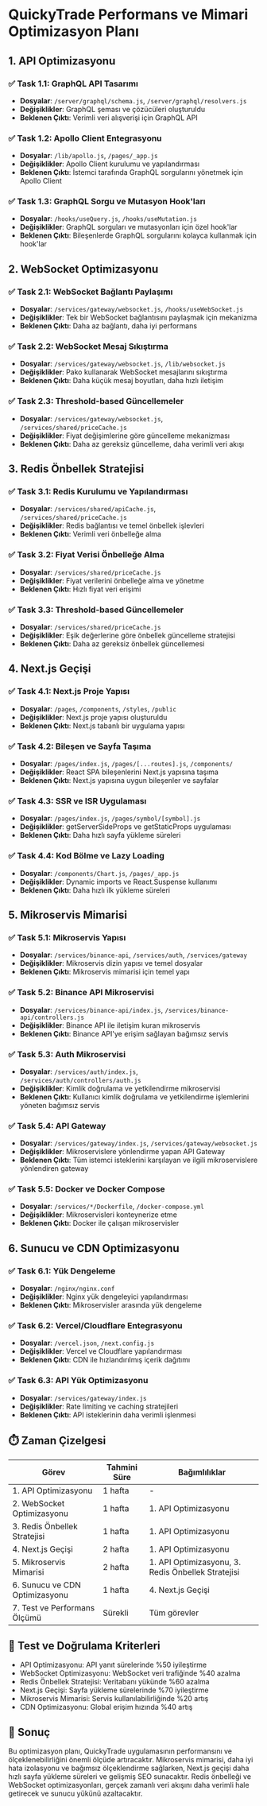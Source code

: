 # QuickyTrade Performans ve Mimari Optimizasyon Planı

## 1. API Optimizasyonu

### ✅ Task 1.1: GraphQL API Tasarımı
- **Dosyalar**: `/server/graphql/schema.js`, `/server/graphql/resolvers.js`
- **Değişiklikler**: GraphQL şeması ve çözücüleri oluşturuldu
- **Beklenen Çıktı**: Verimli veri alışverişi için GraphQL API

### ✅ Task 1.2: Apollo Client Entegrasyonu
- **Dosyalar**: `/lib/apollo.js`, `/pages/_app.js`
- **Değişiklikler**: Apollo Client kurulumu ve yapılandırması
- **Beklenen Çıktı**: İstemci tarafında GraphQL sorgularını yönetmek için Apollo Client

### ✅ Task 1.3: GraphQL Sorgu ve Mutasyon Hook'ları
- **Dosyalar**: `/hooks/useQuery.js`, `/hooks/useMutation.js`
- **Değişiklikler**: GraphQL sorguları ve mutasyonları için özel hook'lar
- **Beklenen Çıktı**: Bileşenlerde GraphQL sorgularını kolayca kullanmak için hook'lar

## 2. WebSocket Optimizasyonu

### ✅ Task 2.1: WebSocket Bağlantı Paylaşımı
- **Dosyalar**: `/services/gateway/websocket.js`, `/hooks/useWebSocket.js`
- **Değişiklikler**: Tek bir WebSocket bağlantısını paylaşmak için mekanizma
- **Beklenen Çıktı**: Daha az bağlantı, daha iyi performans

### ✅ Task 2.2: WebSocket Mesaj Sıkıştırma
- **Dosyalar**: `/services/gateway/websocket.js`, `/lib/websocket.js`
- **Değişiklikler**: Pako kullanarak WebSocket mesajlarını sıkıştırma
- **Beklenen Çıktı**: Daha küçük mesaj boyutları, daha hızlı iletişim

### ✅ Task 2.3: Threshold-based Güncellemeler
- **Dosyalar**: `/services/gateway/websocket.js`, `/services/shared/priceCache.js`
- **Değişiklikler**: Fiyat değişimlerine göre güncelleme mekanizması
- **Beklenen Çıktı**: Daha az gereksiz güncelleme, daha verimli veri akışı

## 3. Redis Önbellek Stratejisi

### ✅ Task 3.1: Redis Kurulumu ve Yapılandırması
- **Dosyalar**: `/services/shared/apiCache.js`, `/services/shared/priceCache.js`
- **Değişiklikler**: Redis bağlantısı ve temel önbellek işlevleri
- **Beklenen Çıktı**: Verimli veri önbelleğe alma

### ✅ Task 3.2: Fiyat Verisi Önbelleğe Alma
- **Dosyalar**: `/services/shared/priceCache.js`
- **Değişiklikler**: Fiyat verilerini önbelleğe alma ve yönetme
- **Beklenen Çıktı**: Hızlı fiyat veri erişimi

### ✅ Task 3.3: Threshold-based Güncellemeler
- **Dosyalar**: `/services/shared/priceCache.js`
- **Değişiklikler**: Eşik değerlerine göre önbellek güncelleme stratejisi
- **Beklenen Çıktı**: Daha az gereksiz önbellek güncellemesi

## 4. Next.js Geçişi

### ✅ Task 4.1: Next.js Proje Yapısı
- **Dosyalar**: `/pages`, `/components`, `/styles`, `/public`
- **Değişiklikler**: Next.js proje yapısı oluşturuldu
- **Beklenen Çıktı**: Next.js tabanlı bir uygulama yapısı

### ✅ Task 4.2: Bileşen ve Sayfa Taşıma
- **Dosyalar**: `/pages/index.js`, `/pages/[...routes].js`, `/components/`
- **Değişiklikler**: React SPA bileşenlerini Next.js yapısına taşıma
- **Beklenen Çıktı**: Next.js yapısına uygun bileşenler ve sayfalar

### ✅ Task 4.3: SSR ve ISR Uygulaması
- **Dosyalar**: `/pages/index.js`, `/pages/symbol/[symbol].js`
- **Değişiklikler**: getServerSideProps ve getStaticProps uygulaması
- **Beklenen Çıktı**: Daha hızlı sayfa yükleme süreleri

### ✅ Task 4.4: Kod Bölme ve Lazy Loading
- **Dosyalar**: `/components/Chart.js`, `/pages/_app.js`
- **Değişiklikler**: Dynamic imports ve React.Suspense kullanımı
- **Beklenen Çıktı**: Daha hızlı ilk yükleme süreleri

## 5. Mikroservis Mimarisi

### ✅ Task 5.1: Mikroservis Yapısı
- **Dosyalar**: `/services/binance-api`, `/services/auth`, `/services/gateway`
- **Değişiklikler**: Mikroservis dizin yapısı ve temel dosyalar
- **Beklenen Çıktı**: Mikroservis mimarisi için temel yapı

### ✅ Task 5.2: Binance API Mikroservisi
- **Dosyalar**: `/services/binance-api/index.js`, `/services/binance-api/controllers.js`
- **Değişiklikler**: Binance API ile iletişim kuran mikroservis
- **Beklenen Çıktı**: Binance API'ye erişim sağlayan bağımsız servis

### ✅ Task 5.3: Auth Mikroservisi
- **Dosyalar**: `/services/auth/index.js`, `/services/auth/controllers/auth.js`
- **Değişiklikler**: Kimlik doğrulama ve yetkilendirme mikroservisi
- **Beklenen Çıktı**: Kullanıcı kimlik doğrulama ve yetkilendirme işlemlerini yöneten bağımsız servis

### ✅ Task 5.4: API Gateway
- **Dosyalar**: `/services/gateway/index.js`, `/services/gateway/websocket.js`
- **Değişiklikler**: Mikroservislere yönlendirme yapan API Gateway
- **Beklenen Çıktı**: Tüm istemci isteklerini karşılayan ve ilgili mikroservislere yönlendiren gateway

### ✅ Task 5.5: Docker ve Docker Compose
- **Dosyalar**: `/services/*/Dockerfile`, `/docker-compose.yml`
- **Değişiklikler**: Mikroservisleri konteynerize etme
- **Beklenen Çıktı**: Docker ile çalışan mikroservisler

## 6. Sunucu ve CDN Optimizasyonu

### ✅ Task 6.1: Yük Dengeleme
- **Dosyalar**: `/nginx/nginx.conf`
- **Değişiklikler**: Nginx yük dengeleyici yapılandırması
- **Beklenen Çıktı**: Mikroservisler arasında yük dengeleme

### ✅ Task 6.2: Vercel/Cloudflare Entegrasyonu
- **Dosyalar**: `/vercel.json`, `/next.config.js`
- **Değişiklikler**: Vercel ve Cloudflare yapılandırması
- **Beklenen Çıktı**: CDN ile hızlandırılmış içerik dağıtımı

### ✅ Task 6.3: API Yük Optimizasyonu
- **Dosyalar**: `/services/gateway/index.js`
- **Değişiklikler**: Rate limiting ve caching stratejileri
- **Beklenen Çıktı**: API isteklerinin daha verimli işlenmesi

## ⏱️ Zaman Çizelgesi

| Görev | Tahmini Süre | Bağımlılıklar |
|-------|--------------|---------------|
| 1. API Optimizasyonu | 1 hafta | - |
| 2. WebSocket Optimizasyonu | 1 hafta | 1. API Optimizasyonu |
| 3. Redis Önbellek Stratejisi | 1 hafta | 1. API Optimizasyonu |
| 4. Next.js Geçişi | 2 hafta | 1. API Optimizasyonu |
| 5. Mikroservis Mimarisi | 2 hafta | 1. API Optimizasyonu, 3. Redis Önbellek Stratejisi |
| 6. Sunucu ve CDN Optimizasyonu | 1 hafta | 4. Next.js Geçişi |
| 7. Test ve Performans Ölçümü | Sürekli | Tüm görevler |

## 🧪 Test ve Doğrulama Kriterleri

- API Optimizasyonu: API yanıt sürelerinde %50 iyileştirme
- WebSocket Optimizasyonu: WebSocket veri trafiğinde %40 azalma
- Redis Önbellek Stratejisi: Veritabanı yükünde %60 azalma
- Next.js Geçişi: Sayfa yükleme sürelerinde %70 iyileştirme
- Mikroservis Mimarisi: Servis kullanılabilirliğinde %20 artış
- CDN Optimizasyonu: Global erişim hızında %40 artış

## 📌 Sonuç

Bu optimizasyon planı, QuickyTrade uygulamasının performansını ve ölçeklenebilirliğini önemli ölçüde artıracaktır. Mikroservis mimarisi, daha iyi hata izolasyonu ve bağımsız ölçeklendirme sağlarken, Next.js geçişi daha hızlı sayfa yükleme süreleri ve gelişmiş SEO sunacaktır. Redis önbelleği ve WebSocket optimizasyonları, gerçek zamanlı veri akışını daha verimli hale getirecek ve sunucu yükünü azaltacaktır. 
